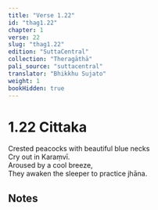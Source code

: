 ```yaml
---
title: "Verse 1.22"
id: "thag1.22"
chapter: 1
verse: 22
slug: "thag1.22"
edition: "SuttaCentral"
collection: "Theragāthā"
pali_source: "suttacentral"
translator: "Bhikkhu Sujato"
weight: 1
bookHidden: true
---
```


# 1.22 Cittaka  

Crested peacocks with beautiful blue necks  
Cry out in Karaṃvī.  
Aroused by a cool breeze,  
They awaken the sleeper to practice jhāna.

## Notes